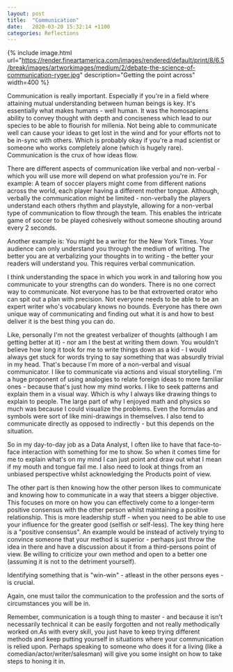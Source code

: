 ```yaml
---
layout: post
title:  "Communication"
date:   2020-03-20 15:32:14 +1100
categories: Reflections
---
```


{% include image.html url="https://render.fineartamerica.com/images/rendered/default/print/8/6.5/break/images/artworkimages/medium/2/debate-the-science-of-communication-ryger.jpg" description="Getting the point across" width=400 %}

Communication is really important. Especially if you're in a field where attaining mutual understanding between human beings is key.
It's essentially what makes humans - well human. It was the homosapiens ability to convey thought with depth and conciseness which lead to our species to be able to flourish for millenia. Not being able to communicate well can cause your ideas to get lost in the wind and for your efforts not to be in-sync with others. Which is probably okay if you're a mad scientist or someone who works completely alone (which is hugely rare). Communication is the crux of how ideas flow. 

There are different aspects of communication like verbal and non-verbal - which you will use more will depend on what profession you're in.
For example: A team of soccer players might come from different nations across the world, each player having a different mother tongue. Although, verbally the communication might be limited - non-verbally the players understand each others rhythm and playstyle, allowing for a non-verbal type of communication to flow through the team. This enables the intricate game of soccer to be played cohesively without someone shouting around every 2 seconds. 

Another example is: You might be a writer for the New York Times. Your audience can only understand you through the medium of writing. The better you are at verbalizing your thoughts in to writing - the better your readers will understand you. This requires verbal communication. 

I think understanding the space in which you work in and tailoring how you communicate to your strengths can do wonders. There is no one correct way to communicate.
Not everyone has to be that extroverted orator who can spit out a plan with precision. Not everyone needs to be able to be an expert writer who's vocabulary knows no bounds. Everyone has there own unique way of communicating and finding out what it is and how to best deliver it is the best thing you can do.

Like, personally I'm not the greatest verbalizer of thoughts (although I am getting better at it) - nor am I the best at writing them down. You wouldn't believe how long it took for me to write things down as a kid - I would always get stuck for words trying to say something that was absurdly trivial in my head. That's because I'm more of a non-verbal and visual communicator. I like to communicate via actions and visual storytelling. I'm a huge proponent of using analogies to relate foreign ideas to more familiar ones - because that's just how my mind works. I like to seek patterns and explain them in a visual way. Which is why I always like drawing things to explain to people. The large part of why I enjoyed math and physics so much was because I could visualize the problems. Even the formulas and symbols were sort of like mini-drawings in themselves. I also tend to communicate directly as opposed to indirectly - but this depends on the situation.

So in my day-to-day job as a Data Analyst, I often like to have that face-to-face interaction with something for me to show. So when it comes time for me to explain what's on my mind I can just point and draw out what I mean if my mouth and tongue fail me. I also need to look at things from an unbiased perspective whilst acknowledging the Products point of view.

The other part is then knowing how the other person likes to communicate and knowing how to communicate in a way that steers a bigger objective. This focuses on more on how you can effectively come to a longer-term positive consensus with the other person whilst maintaining a positive relationship. This is more leadership stuff - when you need to be able to use your influence for the greater good (selfish or self-less). The key thing here is a "positive consensus". An example would be instead of actively trying to convince someone that your method is superior - perhaps just throw the idea in there and have a discussion about it from a third-persons point of view. Be willing to criticize your own method and open to a better one (assuming it is not to the detriment yourself). 

Identifying something that is "win-win" - atleast in the other persons eyes - is crucial.

Again, one must tailor the communication to the profession and the sorts of circumstances you will be in.

Remember, communication is a tough thing to master - and because it isn't necessarily technical it can be easily forgotten and not really methodically worked on.As with every skill, you just have to keep trying different methods and keep putting yourself in situations where your communication is relied upon. Perhaps speaking to someone who does it for a living (like a comedian/actor/writer/salesman) will give you some insight on how to take steps to honing it in.

